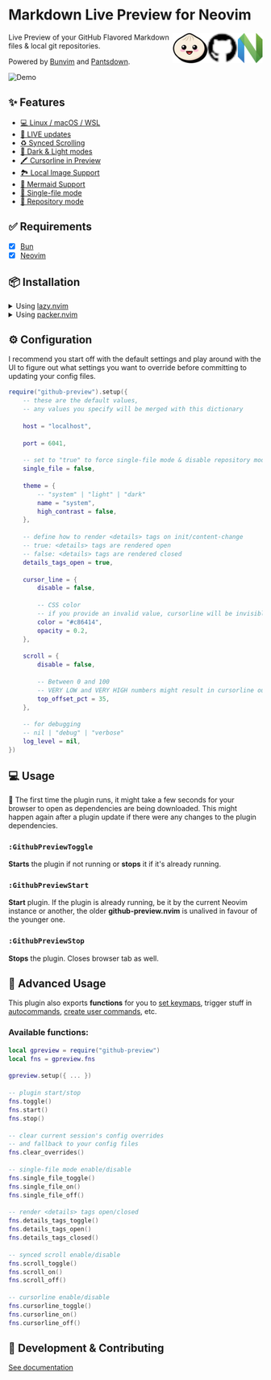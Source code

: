 # Markdown Live Preview for Neovim

[<img src="docs/nvim.svg" height="60px" align="right" />](https://neovim.io/)
[<img src="docs/github.svg" height="60px" align="right" />](https://github.com/)
[<img src="docs/bun.svg" height="60px" align="right" />](https://bun.sh/)

Live Preview of your GitHub Flavored Markdown files & local git repositories.

Powered by [Bunvim](https://github.com/wallpants/bunvim) and [Pantsdown](https://github.com/wallpants/pantsdown).

![Demo](https://raw.githubusercontent.com/wallpants/gifs/main/github-preview.nvim/demo.gif)

## ✨ Features

- [💻 Linux / macOS / WSL](/docs/FEATURES.md#-linux--macos--wsl)
- [🔴 LIVE updates](/docs/FEATURES.md#-live-updates)
- [♻️ Synced Scrolling](/docs/FEATURES.md#%EF%B8%8F-synced-scrolling)
- [🌈 Dark & Light modes](/docs/FEATURES.md#-dark--light-modes)
- [🖍️ Cursorline in Preview](/docs/FEATURES.md#%EF%B8%8F-cursorline-in-preview)
- [🏞️ Local Image Support](/docs/FEATURES.md#%EF%B8%8F-local-image-support)
- [🧜 Mermaid Support](/docs/FEATURES.md#-mermaid-support)
- [📌 Single-file mode](/docs/FEATURES.md#-single-file-mode)
- [📂 Repository mode](/docs/FEATURES.md#-repository-mode)

## ✅ Requirements

- [x] [Bun](https://bun.sh)
- [x] [Neovim](https://neovim.io)

## 📦 Installation

<details>
    <summary>
        Using <a href="https://github.com/folke/lazy.nvim">lazy.nvim</a>
    </summary>

```lua
{
    "wallpants/github-preview.nvim",
    cmd = { "GithubPreviewToggle" },
    keys = { "<leader>mpt" },
    opts = {
        -- config goes here
    },
    config = function(_, opts)
        local gpreview = require("github-preview")
        gpreview.setup(opts)

        local fns = gpreview.fns
        vim.keymap.set("n", "<leader>mpt", fns.toggle)
        vim.keymap.set("n", "<leader>mps", fns.single_file_toggle)
        vim.keymap.set("n", "<leader>mpd", fns.details_tags_toggle)
    end,
}
```

</details>

<details>
    <summary>
        Using <a href="https://github.com/wbthomason/packer.nvim">packer.nvim</a>
    </summary>

```lua
use {
    "wallpants/github-preview.nvim",
    cmd = { "GithubPreviewToggle" },
    keys = { "<leader>mpt" },
    opt = true,
    config = function()
        local gpreview = require("github-preview")
        gpreview.setup({
            -- config goes here
        })

        local fns = gpreview.fns
        vim.keymap.set("n", "<leader>mpt", fns.toggle)
        vim.keymap.set("n", "<leader>mps", fns.single_file_toggle)
        vim.keymap.set("n", "<leader>mpd", fns.details_tags_toggle)
    end,
}
```

</details>

## ⚙️ Configuration

I recommend you start off with the default settings and play around with the UI to figure out
what settings you want to override before committing to updating your config files.

```lua
require("github-preview").setup({
	-- these are the default values,
	-- any values you specify will be merged with this dictionary

	host = "localhost",

	port = 6041,

	-- set to "true" to force single-file mode & disable repository mode
	single_file = false,

	theme = {
		-- "system" | "light" | "dark"
		name = "system",
		high_contrast = false,
	},

	-- define how to render <details> tags on init/content-change
	-- true: <details> tags are rendered open
	-- false: <details> tags are rendered closed
	details_tags_open = true,

	cursor_line = {
		disable = false,

		-- CSS color
		-- if you provide an invalid value, cursorline will be invisible
		color = "#c86414",
		opacity = 0.2,
	},

	scroll = {
		disable = false,

		-- Between 0 and 100
		-- VERY LOW and VERY HIGH numbers might result in cursorline out of screen
		top_offset_pct = 35,
	},

	-- for debugging
	-- nil | "debug" | "verbose"
	log_level = nil,
})
```

## 💻 Usage

🚨 The first time the plugin runs, it might take a few seconds for your browser to open as dependencies are being downloaded.
This might happen again after a plugin update if there were any changes to the plugin dependencies.

### `:GithubPreviewToggle`

**Starts** the plugin if not running or **stops** it if it's already running.

### `:GithubPreviewStart`

**Start** plugin. If the plugin is already running, be it by the current Neovim
instance or another, the older **github-preview.nvim** is unalived in favour of
the younger one.

### `:GithubPreviewStop`

**Stops** the plugin. Closes browser tab as well.

## 🧠 Advanced Usage

This plugin also exports **functions** for you to
[set keymaps](<https://neovim.io/doc/user/lua.html#vim.keymap.set()>),
trigger stuff in [autocommands](<https://neovim.io/doc/user/api.html#nvim_create_autocmd()>),
[create user commands](<https://neovim.io/doc/user/api.html#nvim_create_user_command()>), etc.

### Available functions:

```lua
local gpreview = require("github-preview")
local fns = gpreview.fns

gpreview.setup({ ... })

-- plugin start/stop
fns.toggle()
fns.start()
fns.stop()

-- clear current session's config overrides
-- and fallback to your config files
fns.clear_overrides()

-- single-file mode enable/disable
fns.single_file_toggle()
fns.single_file_on()
fns.single_file_off()

-- render <details> tags open/closed
fns.details_tags_toggle()
fns.details_tags_open()
fns.details_tags_closed()

-- synced scroll enable/disable
fns.scroll_toggle()
fns.scroll_on()
fns.scroll_off()

-- cursorline enable/disable
fns.cursorline_toggle()
fns.cursorline_on()
fns.cursorline_off()
```

## 👷 Development & Contributing

[See documentation](/docs/CONTRIBUTING.md)
